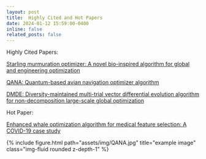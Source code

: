 ```yaml
---
layout: post
title:  Highly Cited and Hot Papers 
date: 2024-01-12 15:59:00-0400
inline: false
related_posts: false
---
```

Highly Cited Papers:

 [Starling murmuration optimizer: A novel bio-inspired algorithm for global and engineering optimization](https://www.sciencedirect.com/science/article/abs/pii/S0045782522000330)
 
[QANA: Quantum-based avian navigation optimizer algorithm](https://www.sciencedirect.com/science/article/abs/pii/S0952197621001627)

[DMDE: Diversity-maintained multi-trial vector differential evolution algorithm for non-decomposition large-scale global
optimization](https://www.sciencedirect.com/science/article/abs/pii/S0957417422003359)

Hot Paper:

[Enhanced whale optimization algorithm for medical feature selection: A COVID-19 case study](https://www.sciencedirect.com/science/article/pii/S0010482522006126)

<div class="row">
    <div class="col-sm mt-3 mt-md-0">
        {% include figure.html path="assets/img/QANA.jpg" title="example image" class="img-fluid rounded z-depth-1" %}
    </div>
</div>
